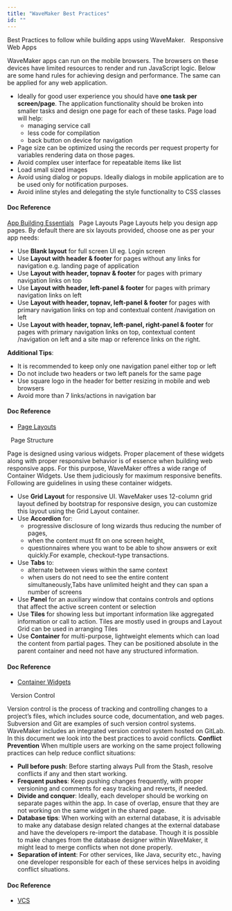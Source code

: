```yaml
---
title: "WaveMaker Best Practices"
id: ""
---
```


Best Practices to follow while building apps using WaveMaker.   Responsive Web Apps

WaveMaker apps can run on the mobile browsers. The browsers on these devices have limited resources to render and run JavaScript logic. Below are some hand rules for achieving design and performance. The same can be applied for any web application.

- Ideally for good user experience you should have **one task per screen/page**. The application functionality should be broken into smaller tasks and design one page for each of these tasks. Page load will help:
    - managing service call
    - less code for compilation
    - back button on device for navigation
- Page size can be optimized using the records per request property for variables rendering data on those pages.
- Avoid complex user interface for repeatable items like list
- Load small sized images
- Avoid using dialog or popups. Ideally dialogs in mobile application are to be used only for notification purposes.
- Avoid inline styles and delegating the style functionality to CSS classes

#### Doc Reference

[App Building Essentials](/learn/jump-start/jump-start-app-essentials/)   Page Layouts Page Layouts help you design app pages. By default there are six layouts provided, choose one as per your app needs:

- Use **Blank layout** for full screen UI eg. Login screen
- Use **Layout with header & footer** for pages without any links for navigation e.g. landing page of application
- Use **Layout with header, topnav & footer** for pages with primary navigation links on top
- Use **Layout with header, left-panel & footer** for pages with primary navigation links on left
- Use **Layout with header, topnav, left-panel & footer** for pages with primary navigation links on top and contextual content /navigation on left
- Use **Layout with header, topnav, left-panel, right-panel & footer** for pages with primary navigation links on top, contextual content /navigation on left and a site map or reference links on the right.

**Additional Tips**:

- It is recommended to keep only one navigation panel either top or left
- Do not include two headers or two left panels for the same page
- Use square logo in the header for better resizing in mobile and web browsers
- Avoid more than 7 links/actions in navigation bar

#### Doc Reference

- [Page Layouts](/learn/app-development/ui-design/page-concepts/page-layouts/)

  Page Structure

Page is designed using various widgets. Proper placement of these widgets along with proper responsive behavior is of essence when building web responsive apps. For this purpose, WaveMaker offres a wide range of Container Widgets. Use them judiciously for maximum responsive benefits. Following are guidelines in using these container widgets.

- Use **Grid Layout** for responsive UI. WaveMaker uses 12-column grid layout defined by bootstrap for responsive design, you can customize this layout using the Grid Layout container.
- Use **Accordion** for:
    - progressive disclosure of long wizards thus reducing the number of pages,
    - when the content must fit on one screen height,
    - questionnaires where you want to be able to show answers or exit quickly.For example, checkout-type transactions.
- Use **Tabs** to:
    - alternate between views within the same context
    - when users do not need to see the entire content simultaneously,Tabs have unlimited height and they can span a number of screens
- Use **Panel** for an auxiliary window that contains controls and options that affect the active screen content or selection
- Use **Tiles** for showing less but important information like aggregated information or call to action. Tiles are mostly used in groups and Layout Grid can be used in arranging Tiles
- Use **Container** for multi-purpose, lightweight elements which can load the content from partial pages. They can be positioned absolute in the parent container and need not have any structured information.

#### Doc Reference

- [Container Widgets](/learn/app-development/widgets/widget-library/#container)

  Version Control

Version control is the process of tracking and controlling changes to a project’s files, which includes source code, documentation, and web pages. Subversion and Git are examples of such version control systems. WaveMaker includes an integrated version control system hosted on GitLab. In this document we look into the best practices to avoid conflicts. **Conflict Prevention** When multiple users are working on the same project following practices can help reduce conflict situations:

- **Pull before push**: Before starting always Pull from the Stash, resolve conflicts if any and then start working.
- **Frequent pushes**: Keep pushing changes frequently, with proper versioning and comments for easy tracking and reverts, if needed.
- **Divide and conquer**: Ideally, each developer should be working on separate pages within the app. In case of overlap, ensure that they are not working on the same widget in the shared page.
- **Database tips**: When working with an external database, it is advisable to make any database design related changes at the external database and have the developers re-import the database. Though it is possible to make changes from the database designer within WaveMaker, it might lead to merge conflicts when not done properly.
- **Separation of intent**: For other services, like Java, security etc., having one developer responsible for each of these services helps in avoiding conflict situations.

#### Doc Reference

- [VCS](/learn/app-development/dev-integration/developer-collaboration/#vcs)
